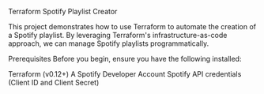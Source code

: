 Terraform Spotify Playlist Creator

This project demonstrates how to use Terraform to automate the creation of a Spotify playlist. By leveraging Terraform's infrastructure-as-code approach, we can manage Spotify playlists programmatically.

Prerequisites
Before you begin, ensure you have the following installed:

Terraform (v0.12+)
A Spotify Developer Account
Spotify API credentials (Client ID and Client Secret)
